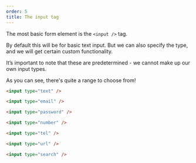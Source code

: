 ```yaml
---
order: 5
title: The input tag
---
```



<div class="panels">
<div>

The most basic form element is the `<input />` tag.

By default this will be for basic text input. But we can also specify the type, and we will get certain custom functionality.

It’s important to note that these are predetermined - we cannot make up our own input types.

As you can see, there's quite a range to choose from!

</div>
<div>

~~~html
<input type="text" />

<input type="email" />

<input type="password" />

<input type="number" />

<input type="tel" />

<input type="url" />

<input type="search" />
~~~

</div>
</div>